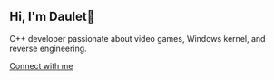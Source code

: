 ## Hi, I'm Daulet👋

C++ developer passionate about video games, Windows kernel, and reverse engineering.

[Connect with me](https://www.linkedin.com/in/daulet-t/)
